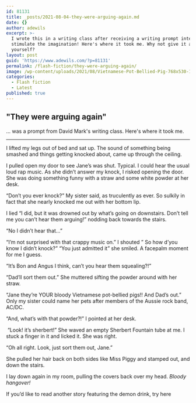 ```yaml
---
id: 81131
title: _posts/2021-08-04-they-were-arguing-again.md
date: {}
author: adewils
excerpt: >-
  I wrote this in a writing class after receiving a writing prompt intended to
  stimulate the imagination! Here's where it took me. Why not give it a try
  yourself?
layout: post
guid: 'https://www.adewils.com/?p=81131'
permalink: /flash-fiction/they-were-arguing-again/
image: /wp-content/uploads/2021/08/Vietnamese-Pot-Bellied-Pig-768x530-1.jpg
categories:
  - Flash fiction
  - Latest
published: true
---
```

## "They were arguing again" ## 

... was a prompt from David Mark's writing class. Here's where it took me.  

---

I lifted my legs out of bed and sat up. The sound of something being smashed and things getting knocked about, came up through the ceiling.   

I pulled open my door to see Jane’s was shut. Typical. I could hear the usual loud rap music. As she didn’t answer my knock, I risked opening the door. She was doing something funny with a straw and some white powder at her desk.   

“Don’t you ever knock?” My sister said, as truculently as ever. So sulkily in fact that she nearly knocked me out with her bottom lip.  

I lied “I did, but it was drowned out by what’s going on downstairs. Don’t tell me you can’t hear them arguing!” nodding back towards the stairs.   

“No I didn’t hear that…”   

“I’m not surprised with that crappy music on.” I shouted ” So how d’you know I didn’t knock?”
“You just admitted it” she smiled. A facepalm moment for me I guess.  

“It’s Bon and Angus I think, can’t you hear them squealing?!”   

“Dad’ll sort them out.” She muttered sifting the powder around with her straw.  

“Jane they’re YOUR bloody Vietnamese pot-bellied pigs!! And Dad’s out.” Only my sister could name her pets after members of the Aussie rock band, AC/DC.   

“And, what’s with that powder?!” I pointed at her desk.  

 “Look! it’s sherbert!” She waved an empty Sherbert Fountain tube at me. I stuck a finger in it and licked it. She was right.  
 
“Oh all right. Look, just sort them out, Jane.”   

She pulled her hair back on both sides like Miss Piggy and stamped out, and down the stairs.  

I lay down again in my room, pulling the covers back over my head. _Bloody hangover!_  

If you’d like to read another story featuring the demon drink, try here
